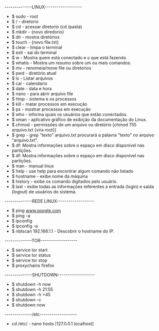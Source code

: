 --------------LINUX------------------- 
- $ sudo - root
- $ / - diretorio
- $ cd - acessar diretorio (cd /pasta)
- $ mkdir - {novo diredorio}
- $ dir - mostra diretórios
- $ touch - {novo file.txt}
- $ clear - limpa o terminal
- $ exit - sai do terminal
- $ w - Mostra quem está conectado e o que está fazendo.
- $ whatis - Mostra um resumo sobre um ou mais comandos.
- $ mv - renomeia/move file ou diretorios
- $ pwd - diretório atual
- $ ls - Listar arquivos 
- $ cal - calendario
- $ date - data e hora
- $ nano - para abrir arquivo file
- $ htop - sistema e os processos
- $ kill - matar processos em execução
- $ ps - mostrar processos em execução
- $ who - informa quais os usuários que estão conectados.
- $ xman - aplicativo gráfico de exibição da documentação do Linux.
- $ chmod - permissões de um arquivo ou diretório [chmod 755 arquivo.txt {vira root}]
- $ grep - grep "texto" arquivo.txt procurará a palavra "texto" no arquivo "arquivo.txt".
- $ df: Mostra informações sobre o espaço em disco disponível nas partições.
- $ df: Mostra informações sobre o espaço em disco disponível nas partições.
- $ man - manual linux
- $ help - use help para encontrar algum comando não listado
- $ hostname - exibe nome da máquina
- $ history - exibe os comando digitados pelo usuário.
- $ last - exibe todas as informações referentes a entrada (login) e saída (logout) de usuários do sistema.

 --------------REDE LINUX------------------- 
- $ ping www.google.com
- $ ping -a
- $ ipconfig
- $ ipconfig -a
- $ nbtscan 192.168.1.1 - Descobrir o hostname do IP.

--------------TOR------------------- 
- $ service tor start
- $ service tor status
- $ service tor stop
- $ proxychains firefox 

--------------SHUTDOWN------------------- 
- $ shutdown -h now
- $ shutdown -h 21:55
- $ shutdown -h +45
- $ shutdown -c
- $ shutdown now

--------------/etc------------------- 
- cd /etc/  - nano hosts [127.0.0.1       localhost]



